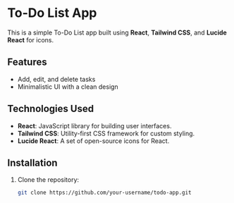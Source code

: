# To-Do List App

This is a simple To-Do List app built using **React**, **Tailwind CSS**, and **Lucide React** for icons.

## Features
- Add, edit, and delete tasks
- Minimalistic UI with a clean design

## Technologies Used
- **React**: JavaScript library for building user interfaces.
- **Tailwind CSS**: Utility-first CSS framework for custom styling.
- **Lucide React**: A set of open-source icons for React.

## Installation

1. Clone the repository:
   ```bash
   git clone https://github.com/your-username/todo-app.git
